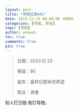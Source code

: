 ```yaml
---
layout: post
title: "导随记录442"
date: 2023-12-23 00:00:00 +0800
categories: [导随, 贤者]
tags: [导随]
author: wanwan
toc: true
comments: true
pin: true
---
```

> 日期：2023.12.23
>
> 等级：90
>
> 副本：最终幻想末世终迹
>
> 职业：贤者

别人打日随 我打导随。